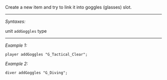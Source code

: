 Create a new item and try to link it into goggles (glasses) slot.


---
*Syntaxes:*

unit `addGoggles` type

---
*Example 1:*

```sqf
player addGoggles "G_Tactical_Clear";
```

*Example 2:*

```sqf
diver addGoggles "G_Diving";
```